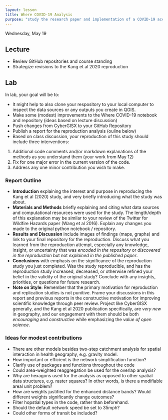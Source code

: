 ```yaml
---
layout: lesson
title: Where COVID-19 Analysis
purpose: "study the research paper and implementation of a COVID-19 accessibility analysis"
---
```


Wednesday, May 19

## Lecture

- Review GitHub repositories and course standing
- Strategize revisions to the Kang et al 2020 reproduction

## Lab

In lab, your goal will be to:

- It might help to also clone your respository to your local computer to inspect the data sources or any outputs you create in QGIS.
- Make some (modest) improvements to the Where COVID-19 notebook and repository (ideas based on lecture discussion)
- Push changes from CyberGISX to your GitHub Repository
- Publish a report for the reproduction analysis (ouline below)
- Based on class discussion, your reproduction of this study should include three interventions:
1. Additional code comments and/or markdown explanations of the methods as you understand them (your work from May 12)
1. Fix for one major error in the current version of the code.
1. Address any one minor contribution you wish to make.

### Report Outline

- **Introduction** explaining the interest and purpose in reproducing the Kang et al (2020) study, and very briefly introducing what the study was about.
- **Materials and Methods** briefly explaining and citing what data sources and computational resources were used for the study.  The length/depth of this explanation may be similar to your review of the Twitter for Wildfire Hazards paper (Wang et al 2016). Explain any changes you made to the original python notebook / repository.
- **Results and Discussion** include images of findings (maps, graphs) and link to your final repository for the reproduction. Discuss what you learned from the reproduction attempt, especially any knowledge, insight, or uncertainty that was *encoded in the repository* or *discovered in the reproduction* but not *explained in the published paper*.
- **Conclusions** with emphasis on the significance of the reproduction study you just completed. Was the study reproducible, and has the reproduction study increased, decreased, or otherwise refined your belief in the validity of the original study? Conclude with any insights, priorities, or questions for future research.
- **Note on Style**: Remember that the primary motivation for reproduction and replication studies is not punitive. Frame your discussions in this report and previous reports in the constructive motivation for improving scientific knowledge through peer review. Project like CyberGISX generally, and the Kang et al 2020 publication specifically, are *very new* in geography, and our engagement with them should be both *encouraging* and *constructive* while emphasizing the *value of open science*.

### Ideas for modest contributions

- There are other models besides two-step catchment analysis for spatial interaction in health geography, e.g. gravity model.
- How important or efficient is the network simplification function?
- Clarify use of packages and functions throughout the code
- Could area-weighted reaggregation be used for the overlap analysis?
- Why are hexagons used for the analysis as opposed to other spatial data structures, e.g. raster squares? In other words, is there a modifiable areal unit problem?
- How are weights justified for the enhanced distance bands? Would different weights significantly change outcomes?
- Filter hopstial types in the code, rather than beforehand.
- Should the default network speed be set to 35mph?
- Could other forms of transit be included?

